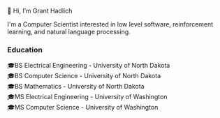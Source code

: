 👋 Hi, I’m Grant Hadlich

I'm a Computer Scientist interested in low level software, reinforcement learning, and natural language processing.

### Education
🎓BS Electrical Engineering - University of North Dakota  
🎓BS Computer Science - University of North Dakota  
🎓BS Mathematics - University of North Dakota  
🎓MS Electrical Engineering - University of Washington  
🎓MS Computer Science - University of Washington

<!---
ghadlich/ghadlich is a ✨ special ✨ repository because its `README.md` (this file) appears on your GitHub profile.
You can click the Preview link to take a look at your changes.
--->
